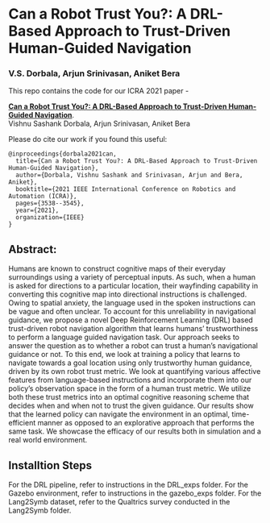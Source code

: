 # Can a Robot Trust You?: A DRL-Based Approach to Trust-Driven Human-Guided Navigation
### V.S. Dorbala, Arjun Srinivasan, Aniket Bera

This repo contains the code for our ICRA 2021 paper - 

[**Can a Robot Trust You?: A DRL-Based Approach to Trust-Driven Human-Guided Navigation**](https://ieeexplore.ieee.org/stamp/stamp.jsp?arnumber=9561983). <br>
Vishnu Sashank Dorbala, Arjun Srinivasan, Aniket Bera

Please do cite our work if you found this useful:

```
@inproceedings{dorbala2021can,
  title={Can a Robot Trust You?: A DRL-Based Approach to Trust-Driven Human-Guided Navigation},
  author={Dorbala, Vishnu Sashank and Srinivasan, Arjun and Bera, Aniket},
  booktitle={2021 IEEE International Conference on Robotics and Automation (ICRA)},
  pages={3538--3545},
  year={2021},
  organization={IEEE}
}
```

## Abstract:
Humans are known to construct cognitive maps
of their everyday surroundings using a variety of perceptual
inputs. As such, when a human is asked for directions to a
particular location, their wayfinding capability in converting
this cognitive map into directional instructions is challenged.
Owing to spatial anxiety, the language used in the spoken
instructions can be vague and often unclear. To account for
this unreliability in navigational guidance, we propose a novel
Deep Reinforcement Learning (DRL) based trust-driven robot
navigation algorithm that learns humans’ trustworthiness to
perform a language guided navigation task.
Our approach seeks to answer the question as to whether
a robot can trust a human’s navigational guidance or not. To
this end, we look at training a policy that learns to navigate
towards a goal location using only trustworthy human guidance,
driven by its own robot trust metric. We look at quantifying
various affective features from language-based instructions and
incorporate them into our policy’s observation space in the form
of a human trust metric. We utilize both these trust metrics into
an optimal cognitive reasoning scheme that decides when and
when not to trust the given guidance. Our results show that
the learned policy can navigate the environment in an optimal,
time-efficient manner as opposed to an explorative approach
that performs the same task. We showcase the efficacy of our
results both in simulation and a real world environment.

## Installtion Steps

For the DRL pipeline, refer to instructions in the DRL_exps folder.
For the Gazebo environment, refer to instructions in the gazebo_exps folder.
For the Lang2Symb dataset, refer to the Qualtrics survey conducted in the Lang2Symb folder.